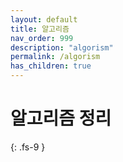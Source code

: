 ```yaml
---
layout: default
title: 알고리즘
nav_order: 999
description: "algorism"
permalink: /algorism
has_children: true
---
```


# 알고리즘 정리
{: .fs-9 }
